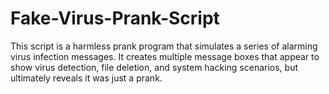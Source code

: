 # Fake-Virus-Prank-Script
This script is a harmless prank program that simulates a series of alarming virus infection messages. It creates multiple message boxes that appear to show virus detection, file deletion, and system hacking scenarios, but ultimately reveals it was just a prank.
